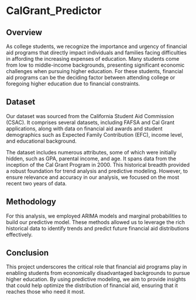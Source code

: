 # CalGrant_Predictor

## Overview
As college students, we recognize the importance and urgency of financial aid programs that directly impact individuals and families facing difficulties in affording the increasing expenses of education. Many students come from low to middle-income backgrounds, presenting significant economic challenges when pursuing higher education. For these students, financial aid programs can be the deciding factor between attending college or foregoing higher education due to financial constraints.

## Dataset
Our dataset was sourced from the California Student Aid Commission (CSAC). It comprises several datasets, including FAFSA and Cal Grant applications, along with data on financial aid awards and student demographics such as Expected Family Contribution (EFC), income level, and educational background. 

The dataset includes numerous attributes, some of which were initially hidden, such as GPA, parental income, and age. It spans data from the inception of the Cal Grant Program in 2000. This historical breadth provided a robust foundation for trend analysis and predictive modeling. However, to ensure relevance and accuracy in our analysis, we focused on the most recent two years of data.

## Methodology
For this analysis, we employed ARIMA models and marginal probabilities to build our predictive model. These methods allowed us to leverage the rich historical data to identify trends and predict future financial aid distributions effectively.

## Conclusion
This project underscores the critical role that financial aid programs play in enabling students from economically disadvantaged backgrounds to pursue higher education. By using predictive modeling, we aim to provide insights that could help optimize the distribution of financial aid, ensuring that it reaches those who need it most.
